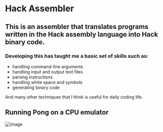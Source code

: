 # Hack Assembler

## This is an assembler that translates programs written in the Hack assembly language into Hack binary code.

### Developing this has taught me a basic set of skills such as: 
* handling command-line arguments
* handling input and output text files
* parsing instructions
* handling white space and symbols
* generating binary code

And many other techniques that I think is useful for daily coding life. 

## Running Pong on a CPU emulator
![image](https://github.com/user-attachments/assets/f3577858-7689-4b71-9de1-81724a066847)


